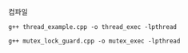 컴파일
```
g++ thread_example.cpp -o thread_exec -lpthread
```

```
g++ mutex_lock_guard.cpp -o mutex_exec -lpthread
```

